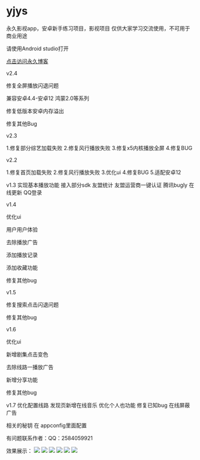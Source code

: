 # yjys
永久影视app，安卓新手练习项目，影视项目
仅供大家学习交流使用，不可用于商业用途

请使用Android studio打开

<a href="https://www.eonml.cn/">点击访问永久博客</a>

v2.4

修复全屏播放闪退问题

兼容安卓4.4-安卓12 鸿蒙2.0等系列

修复低版本安卓内存溢出

修复其他Bug

v2.3

1.修复部分综艺加载失败
2.修复风行播放失败
3.修复x5内核播放全屏
4.修复BUG

v2.2

1.修复首页加载失败
2.修复风行播放失败
3.优化ui
4.修复BUG
5.适配安卓12

v1.3 实现基本播放功能 接入部分sdk
友盟统计
友盟运营商一键认证
腾讯bugly 在线更新
QQ登录

v1.4

优化ui

用户用户体验

去除播放广告

添加播放记录

添加收藏功能

修复其他bug



v1.5

修复搜索点击闪退问题

修复其他bug



v1.6

优化ui

新增剧集点击变色

去除线路一播放广告

新增分享功能

修复其他bug



v1.7
优化配置线路
发现页新增在线音乐
优化个人也功能
修复已知bug
在线屏蔽广告

相关的秘钥 在 appconfig里面配置

有问题联系作者：QQ：2584059921

效果展示：
<img src="https://www.eonml.cn/zb_users/upload/2021/09/202109011442365914797.png">
<img src="https://www.eonml.cn/zb_users/upload/2021/09/202109011453212036583.png">
<img src="https://www.eonml.cn/zb_users/upload/2021/09/202109011453397054003.png" >
<img src="https://www.eonml.cn/zb_users/upload/2021/09/202109011505557067287.png" >
<img src="https://www.eonml.cn/zb_users/upload/2021/09/202109011506285991163.png">
<img src="https://www.eonml.cn/zb_users/upload/2021/09/202109011507066554725.png">


